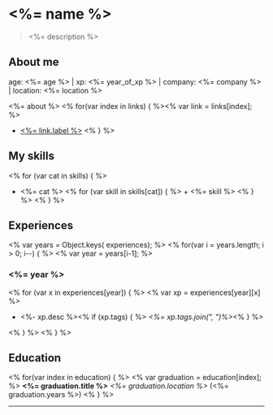 # <%= name %>

> <%= description %>

## About me

age: <%= age %> | xp: <%= year_of_xp %> | company: <%= company %> | location: <%= location %>

<%= about %>
<% for(var index in links) { %><% var link = links[index]; %>
- [<%= link.label %>](<%= link.url %>)
<% } %>

## My skills

<% for (var cat in skills) { %>
- <%= cat %>
<% for (var skill in skills[cat]) { %>  + <%= skill %>
<% } %>
<% } %>

## Experiences

<% var years = Object.keys( experiences); %>
<% for(var i = years.length; i > 0; i--) { %>
<% var year = years[i-1]; %>
### <%= year %>
<% for (var x in experiences[year]) { %>
<% var xp = experiences[year][x] %>
- <%- xp.desc %><% if (xp.tags) { %>  *<%= xp.tags.join(", ")%>*<% } %>

<% } %>
<% } %>

## Education

<% for(var index in education) { %>
<% var graduation = education[index]; %>
**<%= graduation.title %>**
*<%= graduation.location %>* (<%= graduation.years %>)
<% } %>

------------------------------------------------------------------------------
